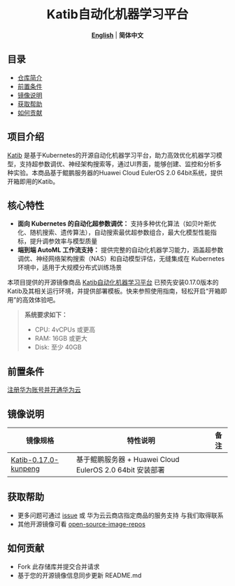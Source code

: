 

 <h1 align="center">Katib自动化机器学习平台</h1>
   <p align="center">
     <a href="README.md"><strong>English</strong></a> | <strong>简体中文</strong>
   </p>


   ## 目录

   - [仓库简介](#项目介绍)
   - [前置条件](#前置条件)
   - [镜像说明](#镜像说明)
   - [获取帮助](#获取帮助)
   - [如何贡献](#如何贡献)

   ## 项目介绍

   [Katib](https://github.com/kubeflow/katib) 是基于Kubernetes的开源自动化机器学习平台，助力高效优化机器学习模型，支持超参数调优、神经架构搜索等，通过UI界面，能够创建、监控和分析多种实验。本商品基于鲲鹏服务器的Huawei Cloud EulerOS 2.0 64bit系统，提供开箱即用的Katib。

   ## 核心特性

   - **面向 Kubernetes 的自动化超参数调优：** 支持多种优化算法（如贝叶斯优化、随机搜索、遗传算法），自动搜索最优超参数组合，最大化模型性能指标，提升调参效率与模型质量
   - **端到端 AutoML 工作流支持：** 提供完整的自动化机器学习能力，涵盖超参数调优、神经网络架构搜索（NAS）和自动模型评估，无缝集成在 Kubernetes 环境中，适用于大规模分布式训练场景

   本项目提供的开源镜像商品 [Katib自动化机器学习平台](https://marketplace.huaweicloud.com/hidden/contents/3a074167-a9ef-4a8f-a2f9-9de9a7aa255c#productid=OFFI1154254888928055296) 已预先安装0.17.0版本的Katib及其相关运行环境，并提供部署模板。快来参照使用指南，轻松开启“开箱即用”的高效体验吧。

   > **系统要求如下：**
   >
   > - CPU: 4vCPUs 或更高
   > - RAM: 16GB 或更大
   > - Disk: 至少 40GB

   ## 前置条件

   [注册华为账号并开通华为云](https://support.huaweicloud.com/usermanual-account/account_id_001.html)

   ## 镜像说明

   | 镜像规格                                                     | 特性说明                                                 | 备注 |
   | ------------------------------------------------------------ | -------------------------------------------------------- | ---- |
   | [Katib-0.17.0-kunpeng](https://github.com/HuaweiCloudDeveloper/katib-image/tree/Katib-0.17.0-kunpeng) | 基于鲲鹏服务器 + Huawei Cloud EulerOS 2.0 64bit 安装部署 |      |

   ## 获取帮助

   - 更多问题可通过 [issue](https://github.com/HuaweiCloudDeveloper/katib-image/issues) 或 华为云云商店指定商品的服务支持 与我们取得联系
   - 其他开源镜像可看 [open-source-image-repos](https://github.com/HuaweiCloudDeveloper/open-source-image-repos)

   ## 如何贡献

   - Fork 此存储库并提交合并请求
   - 基于您的开源镜像信息同步更新 README.md
